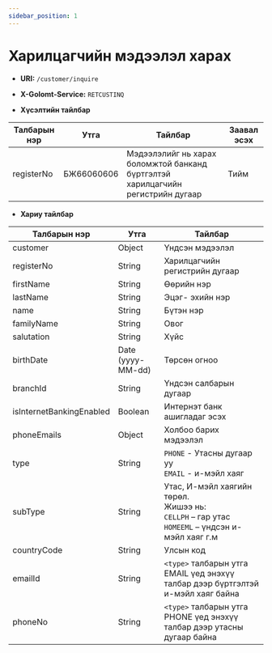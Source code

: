 ```yaml
---
sidebar_position: 1
---
```


# Харилцагчийн мэдээлэл харах

- **URI:** `/customer/inquire`

- **X-Golomt-Service:** `RETCUSTINQ`

- **Хүсэлтийн тайлбар**

| Талбарын нэр                                 | Утга   |  Тайлбар | Заавал эсэх |
|------------------------------------------|-----------|--------------|-----------|
| registerNo                                  | БЖ66060606      | Мэдээлэлийг нь харах боломжтой банканд бүртгэлтэй харилцагчийн регистрийн дугаар| Тийм |
		


- **Хариу тайлбар**


| Талбарын нэр                                 | Утга   |  Тайлбар | 
|------------------------------------------|-----------|--------------|
|customer	|Object                     	    |Үндсэн мэдээлэл |
|registerNo	|String	                            |Харилцагчийн регистрийн дугаар|
|firstName	|String	                            |Өөрийн нэр|
|lastName	|String	                            |Эцэг- эхийн нэр|
|name	                   |      String	    |Бүтэн нэр|
|familyName	               |     String	        |Овог|
|salutation	               |     String	        |Хүйс|
|birthDate	               |  Date (yyyy-MM-dd)	|Төрсөн огноо|
|branchId	               | String         	|Үндсэн салбарын дугаар|
|isInternetBankingEnabled	|Boolean	        |Интернэт банк ашигладаг эсэх|
|phoneEmails	           |     Object	        | Холбоо барих мэдээлэл|
|type	                   | String	            |`PHONE` - Утасны дугаар уу <br/>`EMAIL` -  и-мэйл хаяг|
|subType	               | String	            |Утас, И-мэйл хаягийн төрөл. <br/>Жишээ нь: <br/>  `CELLPH` – гар утас <br/>  `HOMEEML` – үндсэн и-мэйл хаяг г.м|
|countryCode	           | String	            |    Улсын код|
|emailId	               | String	            | `<type>` талбарын утга EMAIL үед энэхүү талбар дээр бүртгэлтэй и-мэйл хаяг байна|
|phoneNo	               | String	            | `<type>` талбарын утга PHONE үед энэхүү талбар дээр утасны дугаар байна|
